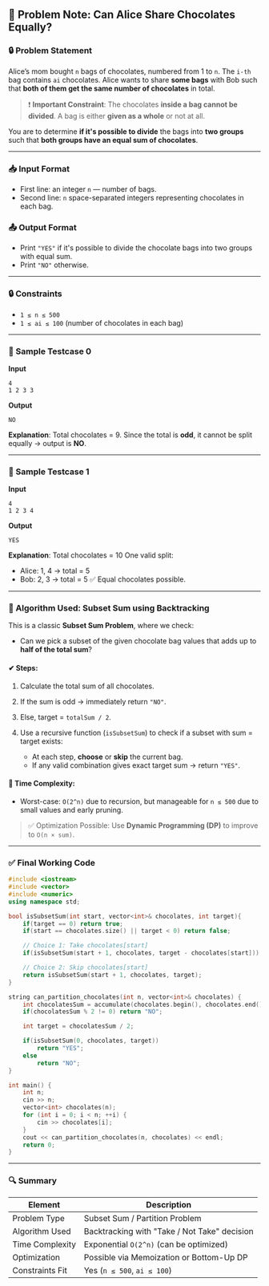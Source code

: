 
## 📝 Problem Note: Can Alice Share Chocolates Equally?

### 🔒 **Problem Statement**

Alice’s mom bought `n` bags of chocolates, numbered from 1 to `n`. The `i-th` bag contains `ai` chocolates.
Alice wants to share **some bags** with Bob such that **both of them get the same number of chocolates** in total.

> ❗ **Important Constraint**:
> The chocolates **inside a bag cannot be divided**. A bag is either **given as a whole** or not at all.

You are to determine **if it's possible to divide** the bags into **two groups** such that **both groups have an equal sum of chocolates**.

---

### 📥 Input Format

* First line: an integer `n` — number of bags.
* Second line: `n` space-separated integers representing chocolates in each bag.

### 📤 Output Format

* Print `"YES"` if it's possible to divide the chocolate bags into two groups with equal sum.
* Print `"NO"` otherwise.

---

### 🔒 Constraints

* `1 ≤ n ≤ 500`
* `1 ≤ ai ≤ 100` (number of chocolates in each bag)

---

### 📘 Sample Testcase 0

**Input**

```
4
1 2 3 3
```

**Output**

```
NO
```

**Explanation**:
Total chocolates = 9. Since the total is **odd**, it cannot be split equally → output is **NO**.

---

### 📗 Sample Testcase 1

**Input**

```
4
1 2 3 4
```

**Output**

```
YES
```

**Explanation**:
Total chocolates = 10
One valid split:

* Alice: 1, 4 → total = 5
* Bob: 2, 3 → total = 5
  ✅ Equal chocolates possible.

---

### 🧠 Algorithm Used: **Subset Sum using Backtracking**

This is a classic **Subset Sum Problem**, where we check:

* Can we pick a subset of the given chocolate bag values that adds up to **half of the total sum**?

#### ✔ Steps:

1. Calculate the total sum of all chocolates.
2. If the sum is odd → immediately return `"NO"`.
3. Else, target = `totalSum / 2`.
4. Use a recursive function (`isSubsetSum`) to check if a subset with sum = target exists:

   * At each step, **choose** or **skip** the current bag.
   * If any valid combination gives exact target sum → return `"YES"`.

#### 🧮 Time Complexity:

* Worst-case: `O(2^n)` due to recursion, but manageable for `n ≤ 500` due to small values and early pruning.

> ✅ Optimization Possible: Use **Dynamic Programming (DP)** to improve to `O(n × sum)`.

---

### ✅ Final Working Code

```cpp
#include <iostream>
#include <vector>
#include <numeric>
using namespace std;

bool isSubsetSum(int start, vector<int>& chocolates, int target){
    if(target == 0) return true;
    if(start == chocolates.size() || target < 0) return false;

    // Choice 1: Take chocolates[start]
    if(isSubsetSum(start + 1, chocolates, target - chocolates[start])) return true;

    // Choice 2: Skip chocolates[start]
    return isSubsetSum(start + 1, chocolates, target);
}

string can_partition_chocolates(int n, vector<int>& chocolates) {
    int chocolatesSum = accumulate(chocolates.begin(), chocolates.end(), 0);
    if(chocolatesSum % 2 != 0) return "NO";

    int target = chocolatesSum / 2;

    if(isSubsetSum(0, chocolates, target))
        return "YES";
    else
        return "NO";
}

int main() {
    int n;
    cin >> n;
    vector<int> chocolates(n);
    for (int i = 0; i < n; ++i) {
        cin >> chocolates[i];
    }
    cout << can_partition_chocolates(n, chocolates) << endl;
    return 0;
}
```

---

### 🔍 Summary

| Element         | Description                                  |
| --------------- | -------------------------------------------- |
| Problem Type    | Subset Sum / Partition Problem               |
| Algorithm Used  | Backtracking with "Take / Not Take" decision |
| Time Complexity | Exponential `O(2^n)` (can be optimized)      |
| Optimization    | Possible via Memoization or Bottom-Up DP     |
| Constraints Fit | Yes (`n ≤ 500`, `ai ≤ 100`)                  |


